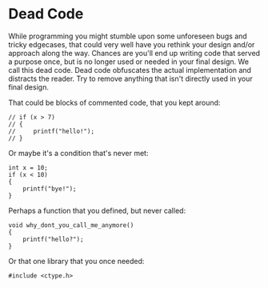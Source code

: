 # Dead Code

While programming you might stumble upon some unforeseen bugs and tricky edgecases, that could very well have you rethink your design and/or approach along the way. Chances are you'll end up writing code that served a purpose once, but is no longer used or needed in your final design. We call this dead code. Dead code obfuscates the actual implementation and distracts the reader. Try to remove anything that isn't directly used in your final design.

That could be blocks of commented code, that you kept around:

    // if (x > 7)
    // {
    //     printf("hello!");
    // }

Or maybe it's a condition that's never met:

    int x = 10;
    if (x < 10)
    {
        printf("bye!");
    }

Perhaps a function that you defined, but never called:

    void why_dont_you_call_me_anymore()
    {
        printf("hello?");
    }

Or that one library that you once needed:

    #include <ctype.h>
